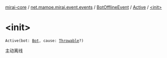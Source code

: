 [mirai-core](../../../index.md) / [net.mamoe.mirai.event.events](../../index.md) / [BotOfflineEvent](../index.md) / [Active](index.md) / [&lt;init&gt;](./-init-.md)

# &lt;init&gt;

`Active(bot: `[`Bot`](../../../net.mamoe.mirai/-bot/index.md)`, cause: `[`Throwable`](https://kotlinlang.org/api/latest/jvm/stdlib/kotlin/-throwable/index.html)`?)`

主动离线

